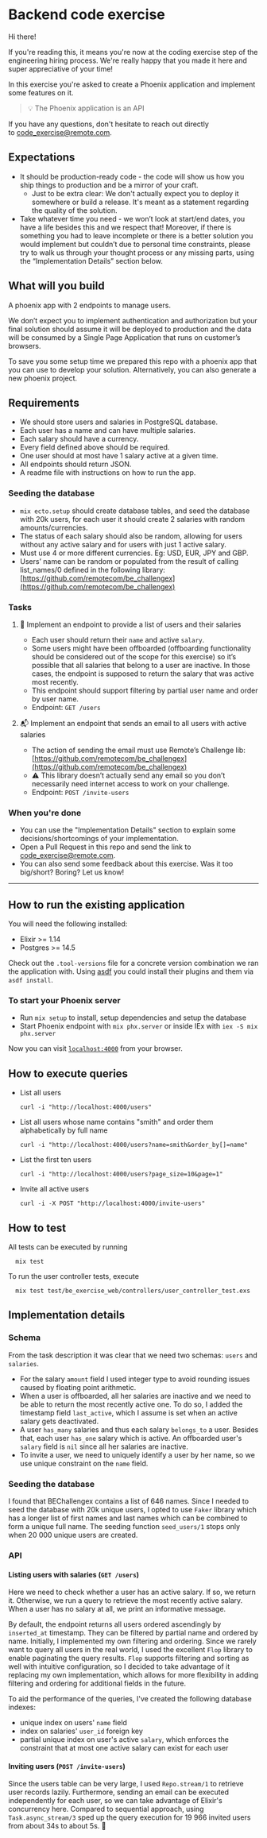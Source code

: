 # Backend code exercise

Hi there!

If you're reading this, it means you're now at the coding exercise step of the engineering hiring process. We're really happy that you made it here and super appreciative of your time!

In this exercise you're asked to create a Phoenix application and implement some features on it.

> 💡 The Phoenix application is an API

If you have any questions, don't hesitate to reach out directly to [code_exercise@remote.com](mailto:code_exercise@remote.com).

## Expectations

- It should be production-ready code - the code will show us how you ship things to production and be a mirror of your craft.
  - Just to be extra clear: We don't actually expect you to deploy it somewhere or build a release. It's meant as a statement regarding the quality of the solution.
- Take whatever time you need - we won’t look at start/end dates, you have a life besides this and we respect that! Moreover, if there is something you had to leave incomplete or there is a better solution you would implement but couldn’t due to personal time constraints, please try to walk us through your thought process or any missing parts, using the “Implementation Details” section below.

## What will you build

A phoenix app with 2 endpoints to manage users.

We don’t expect you to implement authentication and authorization but your final solution should assume it will be deployed to production and the data will be consumed by a Single Page Application that runs on customer’s browsers.

To save you some setup time we prepared this repo with a phoenix app that you can use to develop your solution. Alternatively, you can also generate a new phoenix project.

## Requirements

- We should store users and salaries in PostgreSQL database.
- Each user has a name and can have multiple salaries.
- Each salary should have a currency.
- Every field defined above should be required.
- One user should at most have 1 salary active at a given time.
- All endpoints should return JSON.
- A readme file with instructions on how to run the app.

### Seeding the database

- `mix ecto.setup` should create database tables, and seed the database with 20k users, for each user it should create 2 salaries with random amounts/currencies.
- The status of each salary should also be random, allowing for users without any active salary and for users with just 1 active salary.
- Must use 4 or more different currencies. Eg: USD, EUR, JPY and GBP.
- Users’ name can be random or populated from the result of calling list_names/0 defined in the following library: [https://github.com/remotecom/be_challengex](https://github.com/remotecom/be_challengex)

### Tasks

1. 📄 Implement an endpoint to provide a list of users and their salaries
    - Each user should return their `name` and active `salary`.
    - Some users might have been offboarded (offboarding functionality should be considered out of the scope for this exercise) so it’s possible that all salaries that belong to a user are inactive. In those cases, the endpoint is supposed to return the salary that was active most recently.
    - This endpoint should support filtering by partial user name and order by user name.
    - Endpoint: `GET /users`

2. 📬 Implement an endpoint that sends an email to all users with active salaries
    - The action of sending the email must use Remote’s Challenge lib: [https://github.com/remotecom/be_challengex](https://github.com/remotecom/be_challengex)
    - ⚠️ This library doesn’t actually send any email so you don’t necessarily need internet access to work on your challenge.
    - Endpoint: `POST /invite-users`

### When you're done

- You can use the "Implementation Details" section to explain some decisions/shortcomings of your implementation.
- Open a Pull Request in this repo and send the link to [code_exercise@remote.com](mailto:code_exercise@remote.com).
- You can also send some feedback about this exercise. Was it too big/short? Boring? Let us know!

---

## How to run the existing application

You will need the following installed:

- Elixir >= 1.14
- Postgres >= 14.5

Check out the `.tool-versions` file for a concrete version combination we ran the application with. Using [asdf](https://github.com/asdf-vm/asdf) you could install their plugins and them via `asdf install`.

### To start your Phoenix server

- Run `mix setup` to install, setup dependencies and setup the database
- Start Phoenix endpoint with `mix phx.server` or inside IEx with `iex -S mix phx.server`

Now you can visit [`localhost:4000`](http://localhost:4000) from your browser.


## How to execute queries

* List all users

      curl -i "http://localhost:4000/users"

* List all users whose name contains "smith" and order them alphabetically by full name

      curl -i "http://localhost:4000/users?name=smith&order_by[]=name"

* List the first ten users

      curl -i "http://localhost:4000/users?page_size=10&page=1"

* Invite all active users

      curl -i -X POST "http://localhost:4000/invite-users"


## How to test

All tests can be executed by running

      mix test

To run the user controller tests, execute

      mix test test/be_exercise_web/controllers/user_controller_test.exs

## Implementation details

### Schema

From the task description it was clear that we need two schemas: `users` and `salaries`.
* For the salary `amount` field I used integer type to avoid rounding issues caused by floating point arithmetic.
* When a user is offboarded, all her salaries are inactive and we need to be able to return the most recently active one. To do so, I added the timestamp field `last_active`, which I assume is set when an active salary gets deactivated.
* A user `has_many` salaries and thus each salary `belongs_to` a user. Besides that, each user `has_one` salary which is active. An offboarded user's `salary` field is `nil` since all her salaries are inactive.
* To invite a user, we need to uniquely identify a user by her name, so we use unique constraint on the `name` field.

### Seeding the database

I found that BEChallengex contains a list of 646 names. Since I needed to seed the database with 20k unique users, I opted to use `Faker` library which has a longer list of first names and last names which can be combined to form a unique full name. The seeding function `seed_users/1` stops only when 20 000 unique users are created.

### API

#### Listing users with salaries (`GET /users`)

Here we need to check whether a user has an active salary. If so, we return it. Otherwise, we run a query to retrieve the most recently active salary. When a user has no salary at all, we print an informative message.

By default, the endpoint returns all users ordered ascendingly by `inserted_at` timestamp. They can be filtered by partial name and ordered by name. Initially, I implemented my own filtering and ordering. Since we rarely want to query all users in the real world, I used the excellent `Flop` library to enable paginating the query results.  `Flop` supports filtering and sorting as well with intuitive configuration, so I decided to take advantage of it replacing my own implementation, which allows for more flexibility in adding filtering and ordering for additional fields in the future.

To aid the performance of the queries, I've created the following database indexes:
* unique index on users' `name` field
* index on salaries' `user_id` foreign key
* partial unique index on user's active `salary`, which enforces the constraint that at most one active salary can exist for each user

#### Inviting users (`POST /invite-users`)

Since the users table can be very large, I used `Repo.stream/1` to retrieve user records lazily. Furthermore, sending an email can be executed independently for each user, so we can take advantage of Elixir's concurrency here. Compared to sequential approach, using `Task.async_stream/3` sped up the query execution for 19 966 invited users from about 34s to about 5s. 💪
